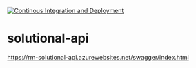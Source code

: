 [![Continous Integration and Deployment](https://github.com/rmarks/solutional-api/actions/workflows/ci-cd.yaml/badge.svg)](https://github.com/rmarks/solutional-api/actions/workflows/ci-cd.yaml)

# solutional-api

https://rm-solutional-api.azurewebsites.net/swagger/index.html
